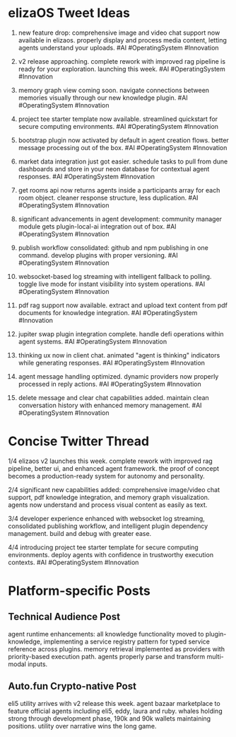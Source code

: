 # elizaOS Tweet Ideas

1. new feature drop: comprehensive image and video chat support now available in elizaos. properly display and process media content, letting agents understand your uploads. #AI #OperatingSystem #Innovation

2. v2 release approaching. complete rework with improved rag pipeline is ready for your exploration. launching this week. #AI #OperatingSystem #Innovation

3. memory graph view coming soon. navigate connections between memories visually through our new knowledge plugin. #AI #OperatingSystem #Innovation

4. project tee starter template now available. streamlined quickstart for secure computing environments. #AI #OperatingSystem #Innovation

5. bootstrap plugin now activated by default in agent creation flows. better message processing out of the box. #AI #OperatingSystem #Innovation

6. market data integration just got easier. schedule tasks to pull from dune dashboards and store in your neon database for contextual agent responses. #AI #OperatingSystem #Innovation

7. get rooms api now returns agents inside a participants array for each room object. cleaner response structure, less duplication. #AI #OperatingSystem #Innovation

8. significant advancements in agent development: community manager module gets plugin-local-ai integration out of box. #AI #OperatingSystem #Innovation

9. publish workflow consolidated: github and npm publishing in one command. develop plugins with proper versioning. #AI #OperatingSystem #Innovation

10. websocket-based log streaming with intelligent fallback to polling. toggle live mode for instant visibility into system operations. #AI #OperatingSystem #Innovation

11. pdf rag support now available. extract and upload text content from pdf documents for knowledge integration. #AI #OperatingSystem #Innovation

12. jupiter swap plugin integration complete. handle defi operations within agent systems. #AI #OperatingSystem #Innovation

13. thinking ux now in client chat. animated "agent is thinking" indicators while generating responses. #AI #OperatingSystem #Innovation

14. agent message handling optimized. dynamic providers now properly processed in reply actions. #AI #OperatingSystem #Innovation

15. delete message and clear chat capabilities added. maintain clean conversation history with enhanced memory management. #AI #OperatingSystem #Innovation

# Concise Twitter Thread

1/4 elizaos v2 launches this week. complete rework with improved rag pipeline, better ui, and enhanced agent framework. the proof of concept becomes a production-ready system for autonomy and personality.

2/4 significant new capabilities added: comprehensive image/video chat support, pdf knowledge integration, and memory graph visualization. agents now understand and process visual content as easily as text.

3/4 developer experience enhanced with websocket log streaming, consolidated publishing workflow, and intelligent plugin dependency management. build and debug with greater ease.

4/4 introducing project tee starter template for secure computing environments. deploy agents with confidence in trustworthy execution contexts. #AI #OperatingSystem #Innovation

# Platform-specific Posts

## Technical Audience Post
agent runtime enhancements: all knowledge functionality moved to plugin-knowledge, implementing a service registry pattern for typed service reference across plugins. memory retrieval implemented as providers with priority-based execution path. agents properly parse and transform multi-modal inputs.

## Auto.fun Crypto-native Post
eli5 utility arrives with v2 release this week. agent bazaar marketplace to feature official agents including eli5, eddy, laura and ruby. whales holding strong through development phase, 190k and 90k wallets maintaining positions. utility over narrative wins the long game.